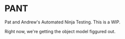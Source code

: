 # PANT
Pat and Andrew's Automated Ninja Testing. This is a WIP.

Right now, we're getting the object model figgured out.
